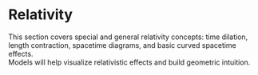 # Relativity

This section covers special and general relativity concepts: time dilation, length contraction, spacetime diagrams, and basic curved spacetime effects.  
Models will help visualize relativistic effects and build geometric intuition.
